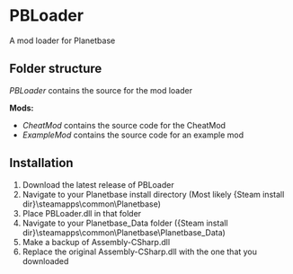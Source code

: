 # PBLoader
A mod loader for Planetbase

Folder structure
----------------
_PBLoader_ contains the source for the mod loader

**Mods:**
- _CheatMod_ contains the source code for the CheatMod
- _ExampleMod_ contains the source code for an example mod

Installation
------------
1. Download the latest release of PBLoader
2. Navigate to your Planetbase install directory (Most likely {Steam install dir}\steamapps\common\Planetbase)
3. Place PBLoader.dll in that folder
4. Navigate to your Planetbase_Data folder ({Steam install dir}\steamapps\common\Planetbase\Planetbase_Data)
5. Make a backup of Assembly-CSharp.dll
6. Replace the original Assembly-CSharp.dll with the one that you downloaded